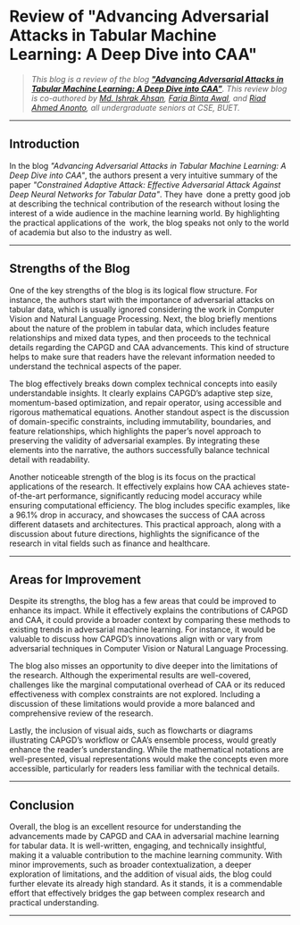 # Review of "Advancing Adversarial Attacks in Tabular Machine Learning: A Deep Dive into CAA"

> *This blog is a review of the blog [**"Advancing Adversarial Attacks in Tabular Machine Learning: A Deep Dive into CAA"**](https://github.com/SadatHossain01/NeurIPS2024-CAA-Review/blob/main/blog.md). This review blog is co-authored by [Md. Ishrak Ahsan](https://github.com/ishrak26), [Faria Binta Awal](https://github.com/f12-mou), and [Riad Ahmed Anonto](https://github.com/Anonto050), all undergraduate seniors at CSE, BUET.*

---

## Introduction

In the blog *"Advancing Adversarial Attacks in Tabular Machine Learning: A Deep Dive into CAA"*, the authors present a very intuitive summary of the paper *"Constrained Adaptive Attack: Effective Adversarial Attack Against Deep Neural Networks for Tabular Data"*. 
They have done a pretty good job at describing the technical contribution of the research without losing the interest of a wide audience in the machine learning world. 
By highlighting the practical applications of the work, the blog speaks not only to the world of academia but also to the industry as well.

---

## Strengths of the Blog

One of the key strengths of the blog is its logical flow structure. 
For instance, the authors start with the importance of adversarial attacks on tabular data, which is usually ignored considering the work in Computer Vision and Natural Language Processing. 
Next, the blog briefly mentions about the nature of the problem in tabular data, which includes feature relationships and mixed data types, and then proceeds to the technical details regarding the CAPGD and CAA advancements. 
This kind of structure helps to make sure that readers have the relevant information needed to understand the technical aspects of the paper.

The blog effectively breaks down complex technical concepts into easily understandable insights. 
It clearly explains CAPGD’s adaptive step size, momentum-based optimization, and repair operator, using accessible and rigorous mathematical equations. 
Another standout aspect is the discussion of domain-specific constraints, including immutability, boundaries, and feature relationships, which highlights the paper’s novel approach to preserving the validity of adversarial examples. 
By integrating these elements into the narrative, the authors successfully balance technical detail with readability.

Another noticeable strength of the blog is its focus on the practical applications of the research. 
It effectively explains how CAA achieves state-of-the-art performance, significantly reducing model accuracy while ensuring computational efficiency. 
The blog includes specific examples, like a 96.1% drop in accuracy, and showcases the success of CAA across different datasets and architectures. 
This practical approach, along with a discussion about future directions, highlights the significance of the research in vital fields such as finance and healthcare.

---

## Areas for Improvement

Despite its strengths, the blog has a few areas that could be improved to enhance its impact. 
While it effectively explains the contributions of CAPGD and CAA, it could provide a broader context by comparing these methods to existing trends in adversarial machine learning. 
For instance, it would be valuable to discuss how CAPGD’s innovations align with or vary from adversarial techniques in Computer Vision or Natural Language Processing. 

The blog also misses an opportunity to dive deeper into the limitations of the research. 
Although the experimental results are well-covered, challenges like the marginal computational overhead of CAA or its reduced effectiveness with complex constraints are not explored. 
Including a discussion of these limitations would provide a more balanced and comprehensive review of the research.

Lastly, the inclusion of visual aids, such as flowcharts or diagrams illustrating CAPGD’s workflow or CAA’s ensemble process, would greatly enhance the reader’s understanding. 
While the mathematical notations are well-presented, visual representations would make the concepts even more accessible, particularly for readers less familiar with the technical details.

---

## Conclusion

Overall, the blog is an excellent resource for understanding the advancements made by CAPGD and CAA in adversarial machine learning for tabular data. 
It is well-written, engaging, and technically insightful, making it a valuable contribution to the machine learning community. 
With minor improvements, such as broader contextualization, a deeper exploration of limitations, and the addition of visual aids, the blog could further elevate its already high standard. 
As it stands, it is a commendable effort that effectively bridges the gap between complex research and practical understanding.

---
